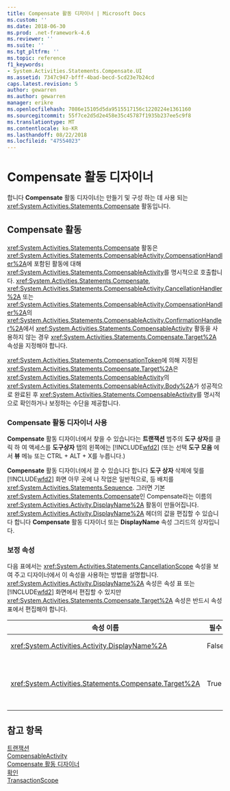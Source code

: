 ```yaml
---
title: Compensate 활동 디자이너 | Microsoft Docs
ms.custom: ''
ms.date: 2018-06-30
ms.prod: .net-framework-4.6
ms.reviewer: ''
ms.suite: ''
ms.tgt_pltfrm: ''
ms.topic: reference
f1_keywords:
- System.Activities.Statements.Compensate.UI
ms.assetid: 7347c947-bfff-4bad-becd-5cd23e7b24cd
caps.latest.revision: 5
author: gewarren
ms.author: gewarren
manager: erikre
ms.openlocfilehash: 7086e15105d5da9515517156c1220224e1361160
ms.sourcegitcommit: 55f7ce2d5d2e458e35c45787f1935b237ee5c9f8
ms.translationtype: MT
ms.contentlocale: ko-KR
ms.lasthandoff: 08/22/2018
ms.locfileid: "47554023"
---
```

# <a name="compensate-activity-designer"></a>Compensate 활동 디자이너
합니다 **Compensate** 활동 디자이너는 만들기 및 구성 하는 데 사용 되는 <xref:System.Activities.Statements.Compensate> 활동입니다.  
  
## <a name="the-compensate-activity"></a>Compensate 활동  
 <xref:System.Activities.Statements.Compensate> 활동은 <xref:System.Activities.Statements.CompensableActivity.CompensationHandler%2A>에 포함된 활동에 대해 <xref:System.Activities.Statements.CompensableActivity>를 명시적으로 호출합니다. <xref:System.Activities.Statements.Compensate>, <xref:System.Activities.Statements.CompensableActivity.CancellationHandler%2A> 또는 <xref:System.Activities.Statements.CompensableActivity.CompensationHandler%2A>의 <xref:System.Activities.Statements.CompensableActivity.ConfirmationHandler%2A>에서 <xref:System.Activities.Statements.CompensableActivity> 활동을 사용하지 않는 경우 <xref:System.Activities.Statements.Compensate.Target%2A> 속성을 지정해야 합니다.  
  
 <xref:System.Activities.Statements.CompensationToken>에 의해 지정된 <xref:System.Activities.Statements.Compensate.Target%2A>은 <xref:System.Activities.Statements.CompensableActivity>의 <xref:System.Activities.Statements.CompensableActivity.Body%2A>가 성공적으로 완료된 후 <xref:System.Activities.Statements.CompensableActivity>를 명시적으로 확인하거나 보정하는 수단을 제공합니다.  
  
### <a name="using-the-compensate-activity-designer"></a>Compensate 활동 디자이너 사용  
 **Compensate** 활동 디자이너에서 찾을 수 있습니다는 **트랜잭션** 범주의 **도구 상자**를 클릭 하 여 액세스를 **도구상자** 탭의 왼쪽에는 [!INCLUDE[wfd2](../includes/wfd2-md.md)] (또는 선택 **도구 모음** 에서 **뷰** 메뉴 또는 CTRL + ALT + X를 누릅니다.)  
  
 **Compensate** 활동 디자이너에서 끌 수 있습니다 합니다 **도구 상자** 삭제에 및를 [!INCLUDE[wfd2](../includes/wfd2-md.md)] 화면 아무 곳에 나 작업은 일반적으로, 등 배치를 <xref:System.Activities.Statements.Sequence>. 그러면 기본 <xref:System.Activities.Statements.Compensate>인 Compensate라는 이름의 <xref:System.Activities.Activity.DisplayName%2A> 활동이 만들어집니다. <xref:System.Activities.Activity.DisplayName%2A> 헤더의 값을 편집할 수 있습니다 합니다 **Compensate** 활동 디자이너 또는 **DisplayName** 속성 그리드의 상자입니다.  
  
### <a name="the-compensate-properties"></a>보정 속성  
 다음 표에서는 <xref:System.Activities.Statements.CancellationScope> 속성을 보여 주고 디자이너에서 이 속성을 사용하는 방법을 설명합니다. <xref:System.Activities.Activity.DisplayName%2A> 속성은 속성 표 또는 [!INCLUDE[wfd2](../includes/wfd2-md.md)] 화면에서 편집할 수 있지만 <xref:System.Activities.Statements.Compensate.Target%2A> 속성은 반드시 속성 표에서 편집해야 합니다.  
  
|속성 이름|필수|용도|  
|-------------------|--------------|-----------|  
|<xref:System.Activities.Activity.DisplayName%2A>|False|<xref:System.Activities.Statements.Compensate> 활동의 선택적 이름을 지정합니다. 기본값은 Compensate입니다.|  
|<xref:System.Activities.Statements.Compensate.Target%2A>|True|이 <xref:System.Activities.InArgument%601> 활동의 <xref:System.Activities.Statements.CompensationToken>이 들어 있는 <xref:System.Activities.Statements.Compensate>을 지정합니다.|  
  
## <a name="see-also"></a>참고 항목  
 [트랜잭션](../workflow-designer/transaction-activity-designers.md)   
 [CompensableActivity](../workflow-designer/compensableactivity-activity-designer.md)   
 [Compensate 활동 디자이너](../workflow-designer/compensate-activity-designer.md)   
 [확인](../workflow-designer/confirm-activity-designer.md)   
 [TransactionScope](../workflow-designer/transactionscope-activity-designer.md)